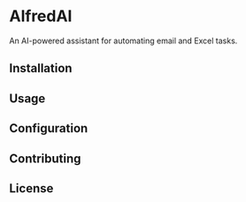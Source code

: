 # AlfredAI

An AI-powered assistant for automating email and Excel tasks.

## Installation

## Usage

## Configuration

## Contributing

## License 